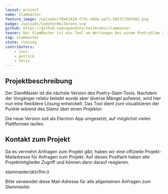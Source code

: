 ```yaml
---
layout: project
name: Slammaster
feature_image: /uploads/f8a61419-f73c-492e-aaf1-585317507a92.png
badge: /uploads/CodeForHeilbronn.svg
github: https://github.com/opendata-heilbronn/slammaster
teaser: Der SlamMaster ist ein Tool um Wertungen bei einem PoetrySlam zu visualisieren. Initial mit dem Popbüro Heilbronn für den BW-Slam 2016 entwickelt, ist er schnell relativ bekannt geworden.
tag: slammaster
state: running
contributors:
    - joni
    - patrick
    - felix
---
```





## Projektbeschreibung

Der SlamMaster ist die nächste Version des Poetry-Slam-Tools. Nachdem der Vorgänger relativ beliebt wurde aber diverse Mängel aufweist, wird hier nun eine flexiblere Lösung entwickelt.
Das Tool dient zum visualisieren der Punkte wärend des Slams über einen Projektor.

Die neue Version soll als Electron App umgesetzt, auf möglichst vielen Plattformen laufen.

## Kontakt zum Projekt

Da es vermehrt Anfragen zum Projekt gibt, haben wir eine offizielle Projekt-Mailadresse für Anfragen zum Projekt. Auf dieses Postfach haben alle Projektmitglieder
Zugriff und können dann darauf reagieren.

slammaster(at)cfhn.it

Bitte verwendet diese Mail-Adresse für alle allgemeinen Anfragen zum Slammaster.

